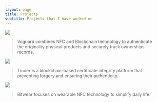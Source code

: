 ```yaml
---
layout: page
title: Projects
subtitle: Projects that I have worked on
---
```



[![](https://i.imgur.com/Lg0JbhM.png)](https://voguard-preview.vercel.app/)

> Voguard combines NFC and Blockchain technology to authenticate the originality physical products and securely track ownerships 
records.


[![](https://i.imgur.com/DGUrSoJ.png)](https://trucer.vercel.app/)

> Trucer is a blockchain-based certificate integrity platform that preventing forgery and ensuring their authenticity.


[![](https://i.imgur.com/reFMNvq.png)](https://bitwear.store)

> Bitwear focuses on wearable NFC technology to simplify daily life.


